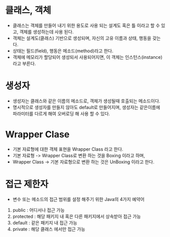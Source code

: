 # 클래스, 객체   
- 클래스는 객체를 만들어 내기 위한 용도로 사용 되는 설계도 혹은 틀 이라고 할 수 있고, 객체를 생성하는데 사용 된다.   
- 객체는 설계도(클래스) 기반으로 생성되며, 자신의 고유 이름과 상태, 행동을 갖는다.   
- 상태는 필드(field), 행동은 메소드(method)라고 한다.   
- 객체에 메모리가 할당되어 생성되서 사용되어지면, 이 객체는 인스턴스(instance) 라고 부른다.   
   
   
   
# 생성자   
- 생성자는 클래스와 같은 이름의 메소드로, 객체가 생성될때 호출되는 메소드이다.   
- 명시적으로 생성자를 만들지 않아도 default로 만들어지며, 생성자는 같은이름에 파라미터를 다르게 해여 오버로딩 해 사용 할 수 있다.   
   
   
   
# Wrapper Clase   
- 기본 자료형에 대한 객체 표현을 Wrapper Class 라고 한다.
- 기본 자료형 -> Wrapper Class로 변환 하는 것을 Boxing 이라고 하며,
- Wrapper Class -> 기본 자료형으로 변환 하는 것은 UnBoxing 이라고 한다.   
   
   
# 접근 제한자   
- 변수 또는 메소드의 접근 범위를 설정 해주기 위한 Java의 4가지 예약어   
1. public : 어디서나 접근 가능
2. protected : 해당 패키지 내 혹은 다른 패키지에서 상속받아 접근 가능   
3. default : 같은 패키지 내 접근 가능
4. private : 해당 클래스 에서만 접근 가능
